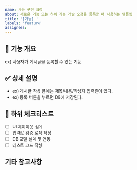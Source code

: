 ```yaml
---
name: 기능 구현 요청
about: 새로운 기능 또는 하위 기능 개발 요청을 등록할 때 사용하는 템플릿
title: '[기능] '
labels: 'feature'
assignees:
---
```


## 📌 기능 개요

<!-- 해당 기능/하위 기능이 무엇을 하는지 명확하게 한 문장으로 설명해주세요. -->

ex) 사용자가 게시글을 등록할 수 있는 기능

## ✅ 상세 설명

<!-- 기능이 어떤 동작을 하는지, UI/API 흐름, 필요 조건 등 구체적으로 작성해주세요. -->

- ex) 게시글 작성 폼에는 제목/내용/작성자 입력란이 있다.
- ex) 등록 버튼을 누르면 DB에 저장된다.

## 📝 하위 체크리스트

<!-- 이 기능이 완료되려면 어떤 세부 항목들이 필요한지 체크리스트로 작성해주세요. -->

- [ ] UI 레이아웃 설계
- [ ] 입력값 검증 로직 작성
- [ ] DB 모델 설계 및 연동
- [ ] 테스트 코드 작성

## 기타 참고사항

<!-- 추가로 공유할 자료, 참고 링크, 논의 사항 등이 있다면 작성 -->
